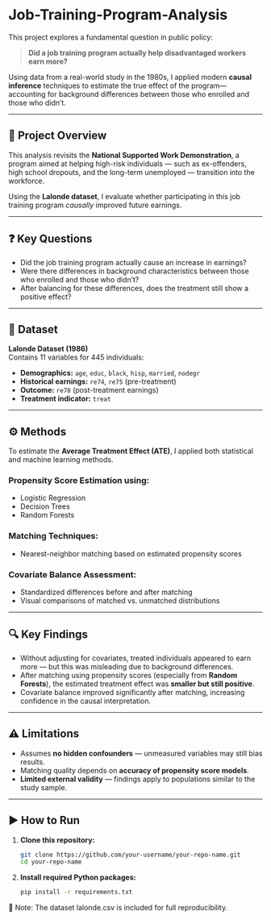 # Job-Training-Program-Analysis
This project explores a fundamental question in public policy:

> **Did a job training program actually help disadvantaged workers earn more?**

Using data from a real-world study in the 1980s, I applied modern **causal inference** techniques to estimate the true effect of the program—accounting for background differences between those who enrolled and those who didn’t.

---

## 📌 Project Overview

This analysis revisits the **National Supported Work Demonstration**, a program aimed at helping high-risk individuals — such as ex-offenders, high school dropouts, and the long-term unemployed — transition into the workforce.

Using the **Lalonde dataset**, I evaluate whether participating in this job training program *causally* improved future earnings.

---

## ❓ Key Questions

- Did the job training program actually cause an increase in earnings?
- Were there differences in background characteristics between those who enrolled and those who didn’t?
- After balancing for these differences, does the treatment still show a positive effect?

---

## 📂 Dataset

**Lalonde Dataset (1986)**  
Contains 11 variables for 445 individuals:

- **Demographics:** `age`, `educ`, `black`, `hisp`, `married`, `nodegr`
- **Historical earnings:** `re74`, `re75` (pre-treatment)
- **Outcome:** `re78` (post-treatment earnings)
- **Treatment indicator:** `treat`

---

## ⚙️ Methods

To estimate the **Average Treatment Effect (ATE)**, I applied both statistical and machine learning methods.

### Propensity Score Estimation using:
- Logistic Regression
- Decision Trees
- Random Forests

### Matching Techniques:
- Nearest-neighbor matching based on estimated propensity scores

### Covariate Balance Assessment:
- Standardized differences before and after matching
- Visual comparisons of matched vs. unmatched distributions

---

## 🔍 Key Findings

- Without adjusting for covariates, treated individuals appeared to earn more — but this was misleading due to background differences.
- After matching using propensity scores (especially from **Random Forests**), the estimated treatment effect was **smaller but still positive**.
- Covariate balance improved significantly after matching, increasing confidence in the causal interpretation.

---

## ⚠️ Limitations

- Assumes **no hidden confounders** — unmeasured variables may still bias results.
- Matching quality depends on **accuracy of propensity score models**.
- **Limited external validity** — findings apply to populations similar to the study sample.

---

## ▶️ How to Run

1. **Clone this repository:**
   ```bash
   git clone https://github.com/your-username/your-repo-name.git
   cd your-repo-name
2. **Install required Python packages:**
   ```bash
   pip install -r requirements.txt


  📁 Note: The dataset lalonde.csv is included for full reproducibility.
